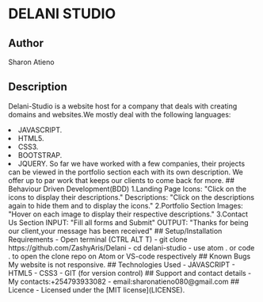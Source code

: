 # DELANI STUDIO
## Author
Sharon Atieno
## Description
Delani-Studio is a website host for a company that deals with creating domains and websites.We mostly deal with the following languages:
<li>JAVASCRIPT.
<li> HTML5.
<li>CSS3.
<li>BOOTSTRAP.
<li>JQUERY.
So far we have worked with a few companies, their projects can be viewed in the portfolio section each with its own description.
We offer up to par work that keeps our clients to come back for more.
## Behaviour Driven Development(BDD)
 1.Landing Page
Icons: "Click on the icons to display their descriptions."
Descriptions: "Click on the descriptions again to hide them and to display the icons."
2.Portfolio Section
Images: "Hover on each image to display their respective descriptions."
3.Contact Us Section
INPUT: "Fill all forms and Submit"
OUTPUT: "Thanks for being our client,your message has been received"
## Setup/Installation Requirements
- Open terminal (CTRL ALT T)
- git clone https://github.com/ZashyAris/Delani
- cd delani-studio
- use atom . or code . to open the clone repo on Atom or VS-code respectively
## Known Bugs
My website is not responsive.
## Technologies Used
- JAVASCRIPT
- HTML5
- CSS3
- GIT (for version control)
## Support and contact details
- My contacts:+254793933082
- email:sharonatieno080@gmail.com
## Licence
- Licensed under the  [MIT license](LICENSE).

